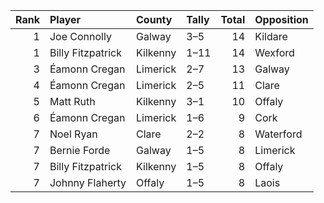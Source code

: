 |   Rank | Player            | County   | Tally   |   Total | Opposition   |
|-------:|:------------------|:---------|:--------|--------:|:-------------|
|      1 | Joe Connolly      | Galway   | 3–5     |      14 | Kildare      |
|      1 | Billy Fitzpatrick | Kilkenny | 1–11    |      14 | Wexford      |
|      3 | Éamonn Cregan     | Limerick | 2–7     |      13 | Galway       |
|      4 | Éamonn Cregan     | Limerick | 2–5     |      11 | Clare        |
|      5 | Matt Ruth         | Kilkenny | 3–1     |      10 | Offaly       |
|      6 | Éamonn Cregan     | Limerick | 1–6     |       9 | Cork         |
|      7 | Noel Ryan         | Clare    | 2–2     |       8 | Waterford    |
|      7 | Bernie Forde      | Galway   | 1–5     |       8 | Limerick     |
|      7 | Billy Fitzpatrick | Kilkenny | 1–5     |       8 | Offaly       |
|      7 | Johnny Flaherty   | Offaly   | 1–5     |       8 | Laois        |